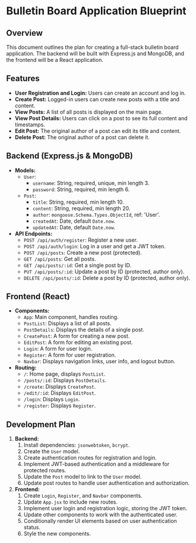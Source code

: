 
# Bulletin Board Application Blueprint

## Overview

This document outlines the plan for creating a full-stack bulletin board application. The backend will be built with Express.js and MongoDB, and the frontend will be a React application.

## Features

*   **User Registration and Login:** Users can create an account and log in.
*   **Create Post:** Logged-in users can create new posts with a title and content.
*   **View Posts:** A list of all posts is displayed on the main page.
*   **View Post Details:** Users can click on a post to see its full content and timestamps.
*   **Edit Post:** The original author of a post can edit its title and content.
*   **Delete Post:** The original author of a post can delete it.

## Backend (Express.js & MongoDB)

*   **Models:**
    *   `User`:
        *   `username`: String, required, unique, min length 3.
        *   `password`: String, required, min length 6.
    *   `Post`:
        *   `title`: String, required, min length 10.
        *   `content`: String, required, min length 20.
        *   `author`: `mongoose.Schema.Types.ObjectId`, ref: 'User'.
        *   `createdAt`: Date, default `Date.now`.
        *   `updatedAt`: Date, default `Date.now`.
*   **API Endpoints:**
    *   `POST /api/auth/register`: Register a new user.
    *   `POST /api/auth/login`: Log in a user and get a JWT token.
    *   `POST /api/posts`: Create a new post (protected).
    *   `GET /api/posts`: Get all posts.
    *   `GET /api/posts/:id`: Get a single post by ID.
    *   `PUT /api/posts/:id`: Update a post by ID (protected, author only).
    *   `DELETE /api/posts/:id`: Delete a post by ID (protected, author only).

## Frontend (React)

*   **Components:**
    *   `App`: Main component, handles routing.
    *   `PostList`: Displays a list of all posts.
    *   `PostDetails`: Displays the details of a single post.
    *   `CreatePost`: A form for creating a new post.
    *   `EditPost`: A form for editing an existing post.
    *   `Login`: A form for user login.
    *   `Register`: A form for user registration.
    *   `Navbar`: Displays navigation links, user info, and logout button.
*   **Routing:**
    *   `/`: Home page, displays `PostList`.
    *   `/posts/:id`: Displays `PostDetails`.
    *   `/create`: Displays `CreatePost`.
    *   `/edit/:id`: Displays `EditPost`.
    *   `/login`: Displays `Login`.
    *   `/register`: Displays `Register`.

## Development Plan

1.  **Backend:**
    1.  Install dependencies: `jsonwebtoken`, `bcrypt`.
    2.  Create the `User` model.
    3.  Create authentication routes for registration and login.
    4.  Implement JWT-based authentication and a middleware for protected routes.
    5.  Update the `Post` model to link to the `User` model.
    6.  Update post routes to handle user authentication and authorization.
2.  **Frontend:**
    1.  Create `Login`, `Register`, and `Navbar` components.
    2.  Update `App.jsx` to include new routes.
    3.  Implement user login and registration logic, storing the JWT token.
    4.  Update other components to work with the authenticated user.
    5.  Conditionally render UI elements based on user authentication status.
    6.  Style the new components.
